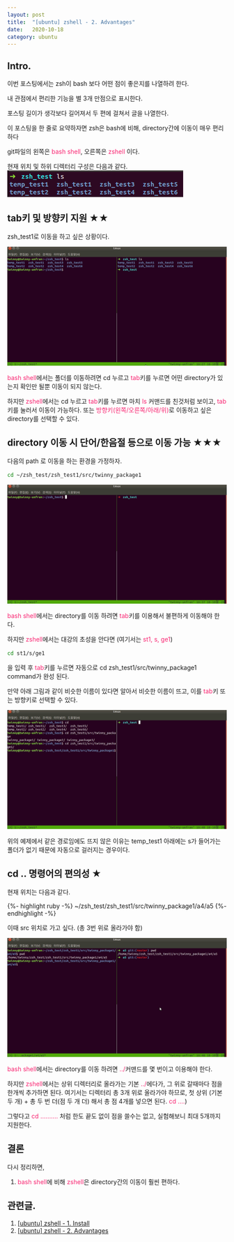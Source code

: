 ```yaml
---
layout: post
title:  "[ubuntu] zshell - 2. Advantages"
date:   2020-10-18
category: ubuntu
---
```


## Intro.
이번 포스팅에서는 zsh이 bash 보다 어떤 점이 좋은지를 나열하려 한다.

내 관점에서 편리한 기능을 별 3개 만점으로 표시한다.

포스팅 길이가 생각보다 길어져서 두 편에 걸쳐서 글을 나열한다.

이 포스팅을 한 줄로 요약하자면 zsh은 bash에 비해, directory간에 이동이 매우 편리하다

git파일의 왼쪽은 <span style="color:#f92672">bash shell</span>, 오른쪽은 <span style="color:#f92672">zshell</span> 이다.

현재 위치 및 하위 디렉터리 구성은 다음과 같다.
![alt text](/public/img/ubuntu/zsh-2-1.png)

## tab키 및 방향키 지원 ★★
zsh_test1로 이동을 하고 싶은 상황이다.

![alt text](/public/img/ubuntu/zsh-2-2.gif)

<span style="color:#f92672">bash shell</span>에서는 폴더를 이동하려면 cd 누르고 <span style="color:#f92672">tab</span>키를 누르면 어떤 directory가 있는지 확인만 될뿐 이동이 되지 않는다.

하지만 <span style="color:#f92672">zshell</span>에서는 cd 누르고 <span style="color:#f92672">tab</span>키를 누르면 마치 <span style="color:#f92672">ls</span> 커맨드를 친것처럼 보이고, <span style="color:#f92672">tab</span>키를 눌러서 이동이 가능하다. 또는 <span style="color:#f92672">방향키(왼쪽/오른쪽/아래/위)</span>로 이동하고 싶은 directory를 선택할 수 있다. 

## directory 이동 시 단어/한음절 등으로 이동 가능 ★★★
다음의 path 로 이동을 하는 환경을 가정하자.
```bash
cd ~/zsh_test/zsh_test1/src/twinny_package1
```

![alt text](/public/img/ubuntu/zsh-2-3.gif)

<span style="color:#f92672">bash shell</span>에서는 directory를 이동 하려면 <span style="color:#f92672">tab</span>키를 이용해서 불편하게 이동해야 한다.

하지만 <span style="color:#f92672">zshell</span>에서는 대강의 초성을 안다면 (여기서는 <span style="color:#f92672">st1, s, ge1</span>) 

```bash
cd st1/s/ge1
```
을 입력 후 <span style="color:#f92672">tab</span>키를 누르면 자동으로 cd zsh_test1/src/twinny_package1 command가 완성 된다.

만약 아래 그림과 같이 비슷한 이름이 있다면 알아서 비슷한 이름이 뜨고, 이를 <span style="color:#f92672">tab</span>키 또는 방향키로 선택할 수 있다.

![alt text](/public/img/ubuntu/zsh-2-4.gif)

위의 예제에서 같은 경로임에도 뜨지 않은 이유는 temp_test1 아래에는 s가 들어가는 폴더가 없기 때문에 자동으로 걸러지는 경우이다.

## cd .. 명령어의 편의성 ★
현재 위치는 다음과 같다.

{%- highlight ruby -%}
~/zsh_test/zsh_test1/src/twinny_package1/a4/a5
{%- endhighlight -%}


이때 src 위치로 가고 싶다. (총 3번 위로 올라가야 함)

![alt text](/public/img/ubuntu/zsh-2-5.gif)

<span style="color:#f92672">bash shell</span>에서는 directory를 이동 하려면 <span style="color:#f92672">../</span>커맨드를 몇 번이고 이용해야 한다.

하지만 <span style="color:#f92672">zshell</span>에서는 상위 디렉터리로 올라가는 기본 <span style="color:#f92672">../</span>에다가, 그 위로 갈때마다 점을 한개씩 추가하면 된다. 여기서는 디렉터리 총 3개 위로 올라가야 하므로, 첫 상위 (기본 두 개) + 총 두 번 더(점 두 개 더) 해서 총 점 4개를 넣으면 된다. <span style="color:#f92672">cd ....</span>)  

그렇다고 <span style="color:#f92672">cd ..........</span> 처럼 한도 끝도 없이 점을 쓸수는 없고, 실험해보니 최대 5개까지 지원한다.

## 결론
다시 정리하면, 
1. <span style="color:#f92672">bash shell</span>에 비해 <span style="color:#f92672">zshell</span>은 directory간의 이동이 훨씬 편하다.

## 관련글.
1. [[ubuntu] zshell - 1. Install](https://undol26.github.io/ubuntu/2020/10/03/ubuntu-zsh1.html)
2. [[ubuntu] zshell - 2. Advantages](https://undol26.github.io/ubuntu/2020/10/18/ubuntu-zsh2.html)